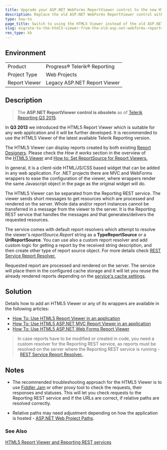 ```yaml
---
title: Upgrade your ASP.NET WebForms ReportViewer control to the new HTML5 Report Viewer.
description: Replace the old ASP.NET WebForms ReportViewer control with the HTML5 Report Viewer.
type: how-to
page_title: Switch to using the HTML5 Viewer instead of the old ASP.NET WebForms ReportViewer control
slug: migrate-to-the-html5-viewer-from-the-old-asp.net-webforms-reportviewer-control
res_type: kb
---
```


## Environment
<table>
	<tbody>
		<tr>
			<td>Product</td>
			<td>Progress® Telerik® Reporting</td>
		</tr>
        <tr>
			<td>Project Type</td>
			<td>Web Projects</td>
		</tr>
		<tr>
			<td>Report Viewer</td>
			<td>Legacy ASP.NET Report Viewer</td>
		</tr>
	</tbody>
</table>

  
## Description

> The **ASP.NET ReportViewer control is obsolete** as of [Telerik Reporting Q3 2015](https://www.telerik.com/support/whats-new/reporting/release-history/telerik-reporting-q3-2015-(version-9-2-15-930)).  
  
In **Q3 2013** we introduced the HTML5 Report Viewer which is suitable for any web application and it will be further developed. It is recommended to use the HTML5 Viewer of the latest available Telerik Reporting version.  
  
The HTML5 Viewer can display reports created by both existing [Report Designers](../report-designers). Please check the *How it works* section in the overview of the [HTML5 Viewer](../html5-report-viewer) and [How to: Set ReportSource for Report Viewers.](../report-sources-viewers#for-report-viewers-operating-via-telerik-reporting-services)  
  
In general, it is a client-side HTML/JS/CSS based widget that can be added in any web application. For .NET projects there are MVC and WebForms wrappers to ease the configuration of the viewer, where wrappers render the same Javascript object in the page as the original widget will do.  

The HTML5 Viewer can be separated from the Reporting REST service. The viewer sends short messages to get resources which are processed and rendered on the server. Whole data and/or report instances cannot be transferred in a message from the viewer to the server. It is the Reporting REST service that handles the messages and that generates/delivers the requested resources.   
  
The service comes with default report resolvers which attempt to resolve the viewer's *reportSource.Report* string as a **TypeReportSource** or a **UriReportSource**. You can use also a custom report resolver and add custom logic for getting a report by the received string description, and then create other type of report source object. For more details check [REST Service Report Resolver.](../telerik-reporting-rest-service-report-resolver)  
  
Requested report are processed and rendered on the server. The service will place them in the configured cache storage and it will let you reuse the already rendered reports depending on the [service's cache settings](../using-telerik-reporting-in-applications-rest-service-cache-management-overview).  
  
## Solution  
  
 Details how to add an HTML5 Viewer or any of its wrappers are available in the following articles:

- [How To: Use HTML5 Report Viewer in an application](../html5-report-viewer-quick-start)
- [How To: Use HTML5 ASP.NET MVC Report Viewer in an application](../mvc-report-viewer-extension-embedding)
- [How To: Use HTML5 ASP.NET Web Forms Report Viewer](../webforms-report-viewer-controls-embedding)

  
> In case reports have to be modified or created in code, you need a custom resolver for the Reporting REST service, as reports must be resolved on the server where the Reporting REST service is running -  [REST Service Report Resolver.](../telerik-reporting-rest-service-report-resolver).  
  
## Notes

- The recommended troubleshooting approach for the HTML5 Viewer is to use [Fiddler Jam](https://jam.getfiddler.com/) or other proxy tool to check the requests, their responses and statuses. This will let you check requests to the Reporting REST service and if the URLs are correct, if relative paths are resolved correctly.  
 
- Relative paths may need adjustment depending on how the application is hosted - [ASP.NET Web Project Paths](https://docs.microsoft.com/en-us/previous-versions/ms178116(v=vs.140)?redirectedfrom=MSDN).

### See Also

[HTML5 Report Viewer and Reporting REST services](../using-telerik-reporting-in-applications-rest-service-cache-management-overview)
